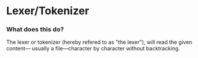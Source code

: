 # Lexer/Tokenizer

### What does this do?

The lexer or tokenizer (hereby refered to as "the lexer"), will read the given content—
usually a file—character by character without backtracking.